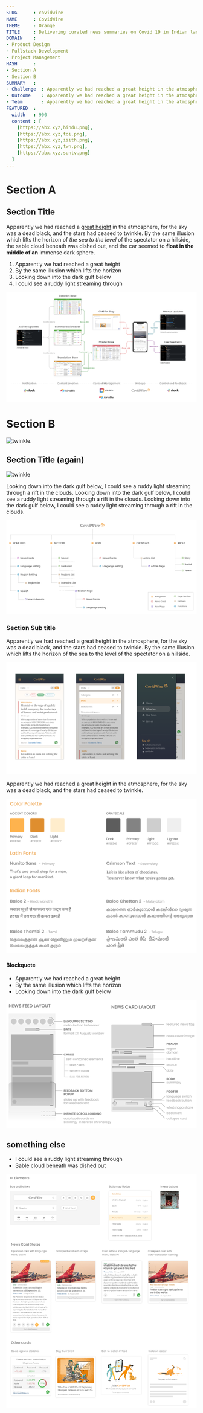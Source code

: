 ```yaml
---
SLUG      : covidwire
NAME      : CovidWire
THEME     : Orange
TITLE     : Delivering curated news summaries on Covid 19 in Indian languages
DOMAIN    : 
- Product Design
- Fullstack Development
- Project Management
HASH      : 
- Section A
- Section B
SUMMARY   :
- Challenge  : Apparently we had reached a great height in the atmosphere, for the sky was a dead black, and the stars had ceased to twinkle.
- Outcome    : Apparently we had reached a great height in the atmosphere, for the sky was a dead black, and the stars had ceased to twinkle.
- Team       : Apparently we had reached a great height in the atmosphere, for the sky was a dead black, and the stars had ceased to twinkle.
FEATURED  : 
  width   : 900
  content : [
    [https://abx.xyz,hindu.png],
    [https://abx.xyz,toi.png],
    [https://abx.xyz,iiith.png],
    [https://abx.xyz,twn.png],
    [https://abx.xyz,suntv.png]
  ]
---
```


# Section A
## Section Title

Apparently we had reached a [great height](https://google.com) in the atmosphere, for the sky was a dead black, and the stars had ceased to twinkle. By the same illusion which lifts the horizon of *the sea to the level* of the spectator on a hillside, the sable cloud beneath was dished out, and the car seemed to __float in the middle of an__ immense dark sphere.

1.  Apparently we had reached a great height
2.  By the same illusion which lifts the horizon
3.  Looking down into the dark gulf below
4.  I could see a ruddy light streaming through

![Volunteer's content flow pipeline](covidwire_assets/content-flow.png#large)

# Section B

![twinkle.](covidwire_assets/problems.png#large)

## Section Title (again)

![twinkle](covidwire_assets/webapp.png#large)

Looking down into the dark gulf below, I could see a ruddy light streaming through a rift in the clouds. Looking down into the dark gulf below, I could see a ruddy light streaming through a rift in the clouds. Looking down into the dark gulf below, I could see a ruddy light streaming through a rift in the clouds.

![twinkle.](covidwire_assets/architecture.png#large)

### Section Sub title

Apparently we had reached a great height in the atmosphere, for the sky was a dead black, and the stars had ceased to twinkle. By the same illusion which lifts the horizon of the sea to the level of the spectator on a hillside.

![Beta version](covidwire_assets/beta.png#big)

Apparently we had reached a great height in the atmosphere, for the sky was a dead black, and the stars had ceased to twinkle. 



![twinkle.](covidwire_assets/design-lang.png)

#### Blockquote

- Apparently we had reached a great height
- By the same illusion which lifts the horizon
- Looking down into the dark gulf below

![twinkle.](covidwire_assets/blueprint.png#big)



## something else

- I could see a ruddy light streaming through
- Sable cloud beneath was dished out

![twinkle.](covidwire_assets/components.png#large)